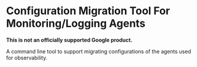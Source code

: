 # Configuration Migration Tool For Monitoring/Logging Agents

**This is not an officially supported Google product.**

A command line tool to support migrating configurations of the agents used for
observability.
